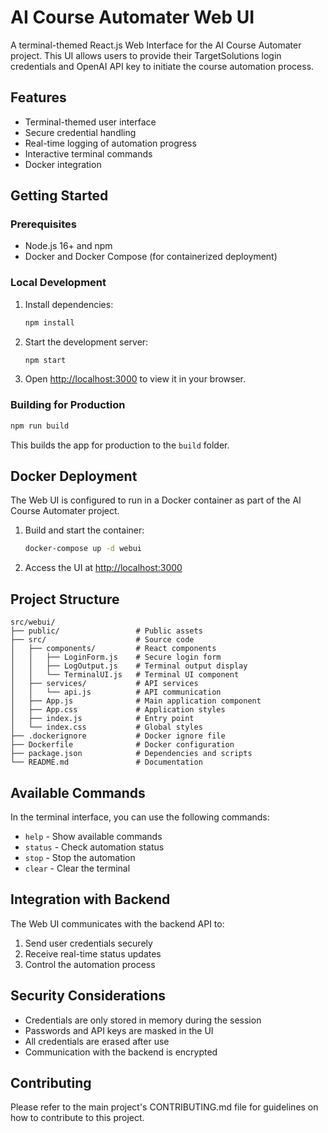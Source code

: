 # AI Course Automater Web UI

A terminal-themed React.js Web Interface for the AI Course Automater project. This UI allows users to provide their TargetSolutions login credentials and OpenAI API key to initiate the course automation process.

## Features

- Terminal-themed user interface
- Secure credential handling
- Real-time logging of automation progress
- Interactive terminal commands
- Docker integration

## Getting Started

### Prerequisites

- Node.js 16+ and npm
- Docker and Docker Compose (for containerized deployment)

### Local Development

1. Install dependencies:
   ```bash
   npm install
   ```

2. Start the development server:
   ```bash
   npm start
   ```

3. Open [http://localhost:3000](http://localhost:3000) to view it in your browser.

### Building for Production

```bash
npm run build
```

This builds the app for production to the `build` folder.

## Docker Deployment

The Web UI is configured to run in a Docker container as part of the AI Course Automater project.

1. Build and start the container:
   ```bash
   docker-compose up -d webui
   ```

2. Access the UI at [http://localhost:3000](http://localhost:3000)

## Project Structure

```
src/webui/
├── public/                 # Public assets
├── src/                    # Source code
│   ├── components/         # React components
│   │   ├── LoginForm.js    # Secure login form
│   │   ├── LogOutput.js    # Terminal output display
│   │   └── TerminalUI.js   # Terminal UI component
│   ├── services/           # API services
│   │   └── api.js          # API communication
│   ├── App.js              # Main application component
│   ├── App.css             # Application styles
│   ├── index.js            # Entry point
│   └── index.css           # Global styles
├── .dockerignore           # Docker ignore file
├── Dockerfile              # Docker configuration
├── package.json            # Dependencies and scripts
└── README.md               # Documentation
```

## Available Commands

In the terminal interface, you can use the following commands:

- `help` - Show available commands
- `status` - Check automation status
- `stop` - Stop the automation
- `clear` - Clear the terminal

## Integration with Backend

The Web UI communicates with the backend API to:

1. Send user credentials securely
2. Receive real-time status updates
3. Control the automation process

## Security Considerations

- Credentials are only stored in memory during the session
- Passwords and API keys are masked in the UI
- All credentials are erased after use
- Communication with the backend is encrypted

## Contributing

Please refer to the main project's CONTRIBUTING.md file for guidelines on how to contribute to this project.
